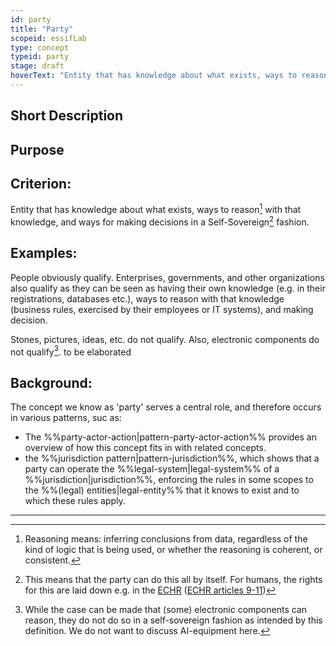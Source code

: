 ```yaml
---
id: party
title: "Party"
scopeid: essifLab
type: concept
typeid: party
stage: draft
hoverText: "Entity that has knowledge about what exists, ways to reason with that knowledge, and ways for making decisions in a Self-Sovereign fashion."
---
```


## Short Description

## Purpose

## Criterion:
Entity that has knowledge about what exists, ways to reason[^1] with that knowledge, and ways for making decisions in a Self-Sovereign[^2] fashion.

## Examples:
People obviously qualify. Enterprises, governments, and other organizations also qualify as they can be seen as having their own knowledge (e.g. in their registrations, databases etc.), ways to reason with that knowledge (business rules, exercised by their employees or IT systems), and making decision.

Stones, pictures, ideas, etc. do not qualify. Also, electronic components do not qualify[^3].
to be elaborated

## Background:
<!--Mention and link to the patterns in which this concept plays a (significant) role (possibly explaining the reason/purpose if appropriate), e.g.: -->
The concept we know as 'party' serves a central role, and therefore occurs in various patterns, suc as:
- The %%party-actor-action|pattern-party-actor-action%% provides an overview of how this concept fits in with related concepts.
- the %%jurisdiction pattern|pattern-jurisdiction%%, which shows that a party can operate the %%legal-system|legal-system%% of a %%jurisdiction|jurisdiction%%, enforcing the rules in some scopes to the %%(legal) entities|legal-entity%% that it knows to exist and to which these rules apply.

---
[^1]: Reasoning means: inferring conclusions from data, regardless of the kind of logic that is being used, or whether the reasoning is coherent, or consistent.

[^2]: This means that the party can do this all by itself. For humans, the rights for this are laid down e.g. in the [ECHR](https://www.echr.coe.int "European Convention of Human Rights") ([ECHR articles 9-11](https://www.echr.coe.int/Documents/Convention_ENG.pdf))

[^3]: While the case can be made that (some) electronic components can reason, they do not do so in a self-sovereign fashion as intended by this definition. We do not want to discuss AI-equipment here.
